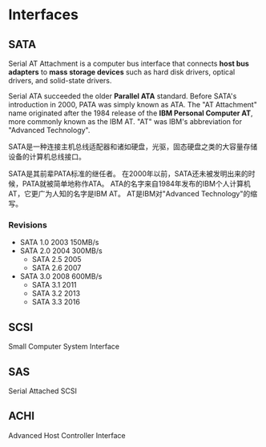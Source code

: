 # Interfaces

## SATA

Serial AT Attachment is a computer bus interface that connects **host bus adapters** to **mass storage devices** such as hard disk drivers, optical drivers, and solid-state drivers.

Serial ATA succeeded the older **Parallel ATA** standard.
Before SATA's introduction in 2000, PATA was simply known as ATA.
The "AT Attachment" name originated after the 1984 release of the **IBM Personal Computer AT**, more commonly known as the IBM AT.
"AT" was IBM's abbreviation for "Advanced Technology".

SATA是一种连接主机总线适配器和诸如硬盘，光驱，固态硬盘之类的大容量存储设备的计算机总线接口。

SATA是其前辈PATA标准的继任者。
在2000年以前，SATA还未被发明出来的时候，PATA就被简单地称作ATA。
ATA的名字来自1984年发布的IBM个人计算机AT，它更广为人知的名字是IBM AT。
AT是IBM对"Advanced Technology"的缩写。

### Revisions
- SATA 1.0 2003 150MB/s
- SATA 2.0 2004 300MB/s
  - SATA 2.5 2005
  - SATA 2.6 2007
- SATA 3.0 2008 600MB/s
  - SATA 3.1 2011
  - SATA 3.2 2013
  - SATA 3.3 2016

## SCSI

Small Computer System Interface

## SAS

Serial Attached SCSI

## ACHI

Advanced Host Controller Interface


